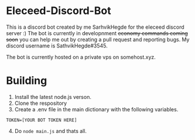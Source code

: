 # Eleceed-Discord-Bot

This is a discord bot created by me SarhvikHegde for the eleceed discord server :)
The bot is currently in developnment ~~economy commands coming soon~~ you can help me out by creating a pull request and reporting bugs. My discord username is SathvikHegde#3545.

The bot is currently hosted on a private vps on somehost.xyz.

# Building

1. Install the latest node.js verson.
2. Clone the respository
3. Create a .env file in the main dictionary with the following variables.
```
TOKEN=[YOUR BOT TOKEN HERE]
```
4. Do `node main.js` and thats all.

